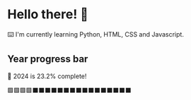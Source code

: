 # Hello there! 👋

⌨️ I'm currently learning Python, HTML, CSS and Javascript.

## Year progress bar

📅 2024 is 23.2% complete!

🟩🟩🟩🟩⬛⬛⬛⬛⬛⬛⬛⬛⬛⬛⬛⬛⬛⬛⬛⬛